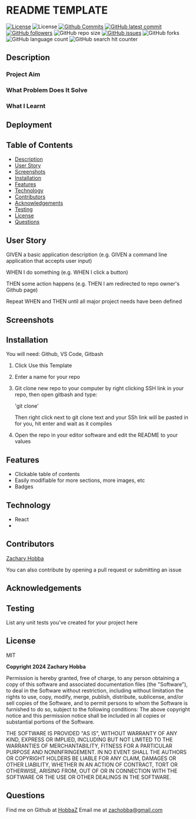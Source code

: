 # README TEMPLATE

[![License](https://img.shields.io/badge/License-MIT-blue.svg)](https://choosealicense.com/licenses/mit/)
![License](https://img.shields.io/badge/Made%20with-React-darkgreen.svg)
[![Github Commits](https://img.shields.io/github/commit-activity/w/HobbaZ/game-site)](https://github.com/HobbaZ/game-site/commits)
[![GitHub latest commit](https://img.shields.io/github/last-commit/HobbaZ/game-site)](https://github.com/HobbaZ/game-site/branches)
[![GitHub followers](https://img.shields.io/github/followers/HobbaZ.svg)]()
![GitHub repo size](https://img.shields.io/github/repo-size/HobbaZ/game-site)
[![GitHub issues](https://img.shields.io/github/issues/HobbaZ/game-site)](https://img.shields.io/github/issues/HobbaZ/game-site)
![GitHub forks](https://img.shields.io/github/forks/HobbaZ/game-site)
![GitHub language count](https://img.shields.io/github/languages/count/HobbaZ/game-site)
![GitHub search hit counter](https://img.shields.io/github/search/HobbaZ/game-site/hits)

## Description

### Project Aim

### What Problem Does It Solve

### What I Learnt

## Deployment

## Table of Contents

- [Description](#description)
- [User Story](#user-story)
- [Screenshots](#screenshots)
- [Installation](#installation)
- [Features](#features)
- [Technology](#technology)
- [Contributors](#contributors)
- [Acknowledgements](#acknowledgements)
- [Testing](#testing)
- [License](#license)
- [Questions](#questions)

## User Story

GIVEN a basic application description (e.g. GIVEN a command line application that accepts user input)

WHEN I do something (e.g. WHEN I click a button)

THEN some action happens (e.g. THEN I am redirected to repo owner's Github page)

Repeat WHEN and THEN until all major project needs have been defined

## Screenshots

## Installation

You will need:
Github, VS Code, Gitbash

1. Click Use this Template
2. Enter a name for your repo
3. Git clone new repo to your computer by right clicking SSH link in your repo, then open gitbash and type:

   'git clone'

   Then right click next to git clone text and your SSh link will be pasted in for you, hit enter and wait as it compiles

4. Open the repo in your editor software and edit the README to your values

## Features

- Clickable table of contents
- Easily modifiable for more sections, more images, etc
- Badges

## Technology

- React
-

## Contributors

[Zachary Hobba](https://github.com/HobbaZ)

You can also contribute by opening a pull request or submitting an issue

## Acknowledgements

## Testing

List any unit tests you've created for your project here

## License

MIT

**Copyright 2024 Zachary Hobba**

Permission is hereby granted, free of charge, to any person obtaining a copy of this software and associated documentation files (the "Software"), to deal in the Software without restriction, including without limitation the rights to use, copy, modify, merge, publish, distribute, sublicense, and/or sell copies of the Software, and to permit persons to whom the Software is furnished to do so, subject to the following conditions:
The above copyright notice and this permission notice shall be included in all copies or substantial portions of the Software.

THE SOFTWARE IS PROVIDED "AS IS", WITHOUT WARRANTY OF ANY KIND, EXPRESS OR IMPLIED, INCLUDING BUT NOT LIMITED TO THE WARRANTIES OF MERCHANTABILITY, FITNESS FOR A PARTICULAR PURPOSE AND NONINFRINGEMENT. IN NO EVENT SHALL THE AUTHORS OR COPYRIGHT HOLDERS BE LIABLE FOR ANY CLAIM, DAMAGES OR OTHER LIABILITY, WHETHER IN AN ACTION OF CONTRACT, TORT OR OTHERWISE, ARISING FROM, OUT OF OR IN CONNECTION WITH THE SOFTWARE OR THE USE OR OTHER DEALINGS IN THE SOFTWARE.

## Questions

Find me on Github at [HobbaZ](https://github.com/HobbaZ)
Email me at [zachobba@gmail.com](zachobba@gmail.com)
